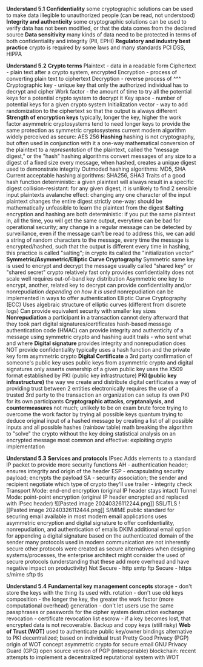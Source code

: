 **Understand 5.1**
**Confidentiality**
	some cryptographic solutions can be used to make data illegible to unauthorized people (can be read, not understood)
**Integrity and authenticity**
	some cryptographic solutions can be used to verify data has not been modified, or that the data comes from the declared source
**Data sensitivity**
	many kinds of data need to be protected in terms of both confidentiality and integrity (PII, EPHI)
**Regulatory and industry best practice**
	crypto is required by some laws and many standards
	PCI DSS, HIPPA

**Understand 5.2**
**Crypto terms**
	Plaintext -  data in a readable form
	Ciphertext - plain text after a crypto system, encrypted
	Encryption - process of converting plain text to ciphertext
	Decryption - reverse process of ^^^
	Cryptographic key - unique key that only the authorized individual has to decrypt and cipher
	Work factor - the amount of time to try all the potential keys for a potential crypto system to decrypt it
	Key space - number of potential keys for a given crypto system
	Initialization vector - way to add randomization to the ciphertext so that the output is always different
**Strength of encryption keys**
	typically, longer the key, higher the work factor
	asymmetric cryptosystems tend to need longer keys to provide the same protection as symmetric cryptosystems
	current modern algorithm widely perceived as secure: AES 256
**Hashing**
	hashing is not cryptography, but often used in conjunction with it
	a one-way mathematical conversion of the plaintext to a *representation* of the plaintext, called the "message digest," or the "hash"
	hashing algorithms convert messages of any size to a digest of a fixed size
	every message, when hashed, creates a unique digest
		used to demonstrate integrity
	Outmoded hashing algorithms: MD5, SHA
	Current acceptable hashing algorithms:  SHA256, SHA3
	Traits of a good hash function
		deterministic: a given plaintext will always result in a specific digest
		collision-resistant: for any given digest, it is unlikely to find 2 sensible input plaintexts
		avalanche effect: changing any one character of the input plaintext changes the entire digest
		strictly one-way: should be mathematically unfeasible to learn the plaintext from the digest
**Salting**
	encryption and hashing are both deterministic: if you put the same plaintext in, all the time, you will get the same output, everytime
		can be bad for operational security; any change in a regular message can be detected by surveillance, even if the message can't be read
	to address this, we can add a string of random characters to the message, every time the message is encrypted/hashed, such that the output is different every time
	in hashing, this practice is called "salting"; in crypto its called the "initialization vector"
**Symmetric/Asymmetric/Elliptic Curve Cryptography**
	Symmetric
		same key is used to encrypt and decrypt the message
		usually called "shared key" or "shared secret" crypto
		relatively fast
		only provides confidentiality
		does not scale well
		requires out-of-band key distribution
	Asymmetric
		one key to encrypt, another, related key to decrypt
		can provide confidentiality and/or nonrepudiation *depending on how it is used*
			nonrepudiation can be implemented in ways to offer authentication
	Elliptic Curve Cryptography (ECC)
		Uses algebraic structure of elliptic curves (different from discrete logs)
		Can provide equivalent security with smaller key sizes
**Nonrepudiation**
	a participant in a transaction cannot deny afterward that they took part
	digital signatures/certificates
	hash-based message authentication code (HMAC)
		can provide integrity and authenticity of a message using symmetric crypto and hashing
	audit trails - who sent what and where
**Digital signature**
	provides integrity and nonrepudiation
	does NOT provide confidentiality
	typically uses a hash function and the private key form asymmetric crypto
**Digital Certificate**
	a 3rd party confirmation of someone's public key
	uses public keys from asymmetric crypto and digital signatures
	only asserts ownership of a given public key
	uses the X509 format
	established by PKI (public key infrastructure)
**PKI (public key infrastructure)**
	the way we create and distribute digital certificates
	a way of providing trust between 2 entities electronically
	requires the use of a trusted 3rd party to the transaction
	an organization can setup its own PKI for its own participants
**Cryptographic attacks, cryptanalysis, and countermeasures**
	not much; unlikely to be on exam
	brute force
		trying to overcome the work factor by trying all possible keys
			quantum
		trying to deduce original input of a hashed message by creating a list of all possible inputs and all possible hashes (rainbow table)
	math
		breaking the algorithm to "solve" the crypto without the key
		doing statistical analysis on an encrypted message
	most common and effective: exploiting crypto implementation

**Understand 5.3**
**Services and protocols**
	IPsec
		Adds elements to a standard IP packet to provide more security functions
			AH - authentication header; ensures integrity and origin of the header
			ESP - encapsulating security payload; encrypts the payload
			SA - security association; the sender and recipient negotiate which type of crypto they'll use
			trailer - integrity check
			Transport Mode: end-end encryption (original IP header stays intact)
			Tunnel Mode: point-point encryption (original IP header encrypted and replaced with IPsec header)
			![[Pasted image 20240326112244.png]]
	SSL/TLS
		![[Pasted image 20240326112444.png]]
	S/MIME
		public standard for securing email
		available in most modern email applications
		uses asymmetric encryption and digital signature to offer confidentiality, nonrepudiation, and authentication of emails
	DKIM
		additional email option for appending a digital signature based on the authenticated domain of the sender
	many protocols used in modern communication are not inherently secure
	other protocols were created as secure alternatives
	when designing systems/processes, the enterprise architect might consider the used of secure protocols (understanding that these add more overhead and have negative impact on productivity)
	Not Secure - http smtp ftp
	Secure - https s/mime sftp tls

**Understand 5.4**
**Fundamental key management concepts**
	storage - don't store the keys with the thing its used with.
	rotation - don't use old keys
	composition - the longer the key, the greater the work factor (more computational overhead)
	generation - don't let users use the same passphrases or passwords for the cipher system
	destruction
	exchange
	revocation - certificate revocation list
	escrow - if a key becomes lost, that encrypted data is not recoverable. Backup and copy keys (still risky)
**Web of Trust (WOT)**
	used to authenticate public key/owner bindings
		alternative to PKI
		decentralized; based on individual trust
	Pretty Good Privacy (PGP)
		origin of WOT concept
		asymmetric crypto for secure email
	GNU Privacy Guard (GPG)
		open source version of PGP (interoperable)
	blockchain: recent attempts to implement a decentralized reputational system with WOT